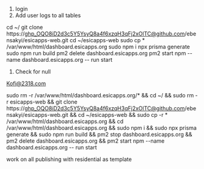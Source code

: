 1. login
2. Add user logs to all tables


cd ~/
git clone https://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@github.com/ebensakyi/esicapps-web.git
cd ~/esicapps-web
sudo cp * /var/www/html/dashboard.esicapps.org
sudo npm i
npx prisma generate
sudo npm run build
pm2 delete dashboard.esicapps.org
pm2 start npm --name dashboard.esicapps.org -- run start




1. Check for null


Kofi@2318.com


sudo rm -r  /var/www/html/dashboard.esicapps.org/* && cd ~/ && sudo rm -r  esicapps-web && git clone https://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@github.com/ebensakyi/esicapps-web.git && cd ~/esicapps-web  && sudo cp -r * /var/www/html/dashboard.esicapps.org && cd  /var/www/html/dashboard.esicapps.org && sudo npm i && sudo npx prisma generate && sudo npm run build && pm2 stop dashboard.esicapps.org && pm2 delete dashboard.esicapps.org && pm2 start npm --name dashboard.esicapps.org -- run start




work on all publishing with  residential as template